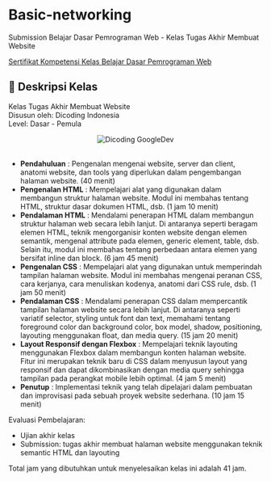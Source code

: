 # Basic-networking

Submission Belajar Dasar Pemrograman Web - Kelas Tugas Akhir Membuat Website

[Sertifikat Kompetensi Kelas Belajar Dasar Pemrograman Web](https://www.dicoding.com/certificates/GRX5Q3842Z0M)

## 🚀 Deskripsi Kelas

Kelas Tugas Akhir Membuat Website <br>
Disusun oleh: Dicoding Indonesia <br>
Level: Dasar - Pemula

<div align="center">
  <img src="https://dicodingacademy.blob.core.windows.net/academies/20200630231649b6cb97fdd41db516112699c1ff08c888.png" alt="Dicoding GoogleDev">
</div>

<br>

- **Pendahuluan** : Pengenalan mengenai website, server dan client, anatomi website, dan tools yang diperlukan dalam pengembangan halaman website. (40 menit)
- **Pengenalan HTML** : Mempelajari alat yang digunakan dalam membangun struktur halaman website. Modul ini membahas tentang HTML, struktur dasar dokumen HTML, dsb. (1 jam 10 menit)
- **Pendalaman HTML** : Mendalami penerapan HTML dalam membangun struktur halaman web secara lebih lanjut. Di antaranya seperti beragam elemen HTML, teknik mengorganisir konten website dengan elemen semantik, mengenal attribute pada elemen, generic element, table, dsb. Selain itu, modul ini membahas tentang perbedaan antara elemen yang bersifat inline dan block. (6 jam 45 menit)
- **Pengenalan CSS** : Mempelajari alat yang digunakan untuk memperindah tampilan halaman website. Modul ini membahas mengenai peranan CSS, cara kerjanya, cara menuliskan kodenya, anatomi dari CSS rule, dsb. (1 jam 50 menit)
- **Pendalaman CSS** : Mendalami penerapan CSS dalam mempercantik tampilan halaman website secara lebih lanjut. Di antaranya seperti variatif selector, styling untuk font dan text, memahami tentang foreground color dan background color, box model, shadow, positioning, layouting menggunakan float, dan media query. (15 jam 20 menit)
- **Layout Responsif dengan Flexbox** : Mempelajari teknik layouting menggunakan Flexbox dalam membangun konten halaman website. Fitur ini merupakan teknik baru di CSS dalam menyusun layout yang responsif dan dapat dikombinasikan dengan media query sehingga tampilan pada perangkat mobile lebih optimal. (4 jam 5 menit)
- **Penutup** : Implementasi teknik yang telah dipelajari dalam pembuatan dan improvisasi pada sebuah proyek website sederhana. (10 jam 15 menit)

Evaluasi Pembelajaran:

- Ujian akhir kelas
- Submission: tugas akhir membuat halaman website menggunakan teknik semantic HTML dan layouting

Total jam yang dibutuhkan untuk menyelesaikan kelas ini adalah 41 jam.
